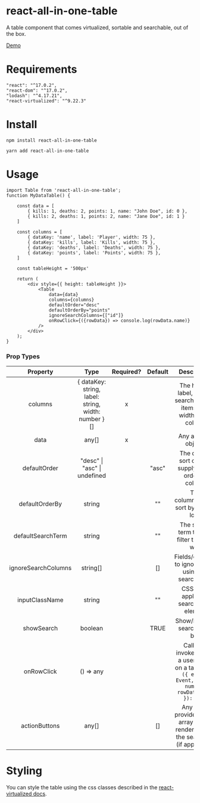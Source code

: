 # react-all-in-one-table
A table component that comes virtualized, sortable and searchable, out of the box.

[Demo](http://www.vr-together.net/leaderboard)


# Requirements
```
"react": "^17.0.2",
"react-dom": "^17.0.2",
"lodash": "^4.17.21",
"react-virtualized": "^9.22.3"
```

# Install
```
npm install react-all-in-one-table

yarn add react-all-in-one-table
```

# Usage
```
import Table from 'react-all-in-one-table';
function MyDataTable() {

    const data = [
        { kills: 1, deaths: 2, points: 1, name: "John Doe", id: 0 },
        { kills: 2, deaths: 1, points: 2, name: "Jane Doe", id: 1 }
    ]

    const columns = [
        { dataKey: 'name', label: 'Player', width: 75 },
        { dataKey: 'kills', label: 'Kills', width: 75 },
        { dataKey: 'deaths', label: 'Deaths', width: 75 },
        { dataKey: 'points', label: 'Points', width: 75 },
    ]

    const tableHeight = '500px'

    return (
        <div style={{ height: tableHeight }}>
            <Table
                data={data}
                columns={columns}
                defaultOrder="desc"
                defaultOrderBy="points"
                ignoreSearchColumns={["id"]}
                onRowClick={({rowData}) => console.log(rowData.name)}
            />
        </div>
    );
}
```

### Prop Types
|       Property      |                         Type                        | Required? | Default |                                Description                               |
|:-------------------:|:---------------------------------------------------:|:---------:|:-------:|:------------------------------------------------------------------------:|
|       columns       | { dataKey: string, label: string, width: number }[] |     x     |         | The header label, field to search on data items, and width of the column |
|         data        |                        any[]                        |     x     |         |                           Any array of objects                           |
|     defaultOrder    |             "desc" \| "asc" \| undefined            |           |  "asc"  |          The default sort order if supplying an order by column          |
|    defaultOrderBy   |                        string                       |           |    ""   |                 The column/field to sort by on first load                |
|  defaultSearchTerm  |                        string                       |           |    ""   |               The search term to pre-filter the data with                |
| ignoreSearchColumns |                       string[]                      |           |    []   |           Fields/columns to ignore when using the search input           |
|    inputClassName   |                        string                       |           |    ""   |                 CSS class applied to search input element                |
|      showSearch     |                       boolean                       |           |   TRUE  |                      Show/hide the search input box                      |
|      onRowClick     |                     () => any                       |           |         |Callback invoked when a user clicks on a table row. `({ event: Event, index: number, rowData: any }): void`|
|    actionButtons    |                        any[]                        |           |    []   |Any items provided in the array will be rendered after the searchBar (if applicable)|



# Styling
You can style the table using the css classes described in the [react-virtualized docs](https://github.com/bvaughn/react-virtualized/blob/master/docs/Table.md#class-names).